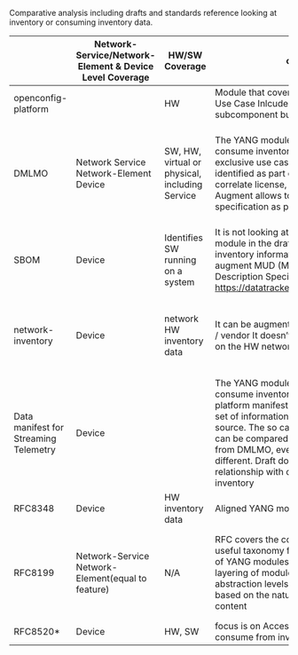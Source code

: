Comparative analysis including drafts and standards reference looking at inventory or consuming inventory data.

|                                       | Network-Service/Network-Element &  Device Level Coverage | HW/SW Coverage                                   | comments                                                                                                                                                                                                                                                                                                                                                                           | Use cases                                                                                                                                                                                                      | IETF-WG | Easy to extend |
|---------------------------------------|----------------------------------------------------------|--------------------------------------------------|------------------------------------------------------------------------------------------------------------------------------------------------------------------------------------------------------------------------------------------------------------------------------------------------------------------------------------------------------------------------------------|----------------------------------------------------------------------------------------------------------------------------------------------------------------------------------------------------------------|---------|----------------|
| openconfig-platform                   |                                                          | HW                                           | Module that covers inventory as specific Use Case  Inlcude the concept of subcomponent but doesn’t add flexibility                                                                                                                                                                                                                                                                 | 1.       network inventory                                                                                                                                                                                     | N/A     | ++             |
| DMLMO                                 | Network Service Network-Element Device                   | SW, HW, virtual or physical,  including Service  | The YANG modules in the draft needs to consume inventory information,  but it is not exclusive use case:  Asset: needs to be identified as part of the inventory to correlate license,  feature, usage, etc. Augment allows to include vendor specification as part of the inventory module                                                                                        | 1.       License Inventory&Activation   2.       Features in Use  3.       Assets in Use  4.       Risk Mitigation Check (RMC) 5.       Errata   6.       Security Advisory  7.       Optimal Software Version | OPSAWG  | +++            |
| SBOM                                  | Device                                                   | Identifies SW running on a system                | It is not looking at HW inventory.   The YANG module in the draft needs to consume inventory information, in particular,  to augment MUD (Manufacturer Usage Description Specification)  https://datatracker.ietf.org/doc/html/rfc8520                                                                                                                                             | 1.       visibility to what software is running on a system 2.       determine vulnerabilities that software may have                                                                                          | OPSAWG  | N/A            |
| network-inventory                     | Device                                                   | network HW inventory data                        | It can be augmented by specific technology / vendor It doesn’t refer to any SW running on the HW network device.                                                                                                                                                                                                                                                                   | Physical location where the equipment is placed,  including how to locate the specific module to the slot in the chassis                                                                                       | CCAMP   | ++             |
| Data manifest for Streaming Telemetry | Device                                                   |                                                  | The YANG modules in the draft needs to consume inventory information:  The platform manifest contains a comprehensive set of information  characterize a data source.    The so called “platform manifest” can be compared with the asset concept  from DMLMO, even draft´s use cases are different.   Draft doesn’t address the relationship with other elements in the inventory | Store the contextual information(details about the platform that generate those data)  along with the collected data, in order to keep the collected data exploitable in the future.                           | OPSAWG  | N/A            |
| RFC8348                               | Device                                                   | HW inventory data                                | Aligned YANG module to ENTITY-MIB                                                                                                                                                                                                                                                                                                                                                  |                                                                                                                                                                                                                |         |                |
| RFC8199                               | Network-Service  Network-Element(equal to feature)       | N/A                                              | RFC covers the concept and term to form a useful  taxonomy for consistent classification of YANG modules  in two dimensions:    o  The layering of modules based on their abstraction levels    o  The module origin type based on the nature and intent of the       content                                                                                                      | no YANG modules included in the RFC.   note: DMLMO could consume the such concepts, but needs YANG  specification for the representation                                                                       |         |                |
| RFC8520*                              | Device                                                   | HW, SW                                           | focus is on Access control use cases, also to consume from inventory                                                                                                                                                                                                                                                                                                               |                                                                                                                                                                                                                |         |                |
